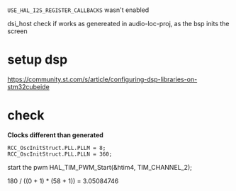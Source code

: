 #
`USE_HAL_I2S_REGISTER_CALLBACKS` wasn't enabled

dsi_host check if works as genereated in audio-loc-proj, as the bsp inits the screen

# setup dsp
https://community.st.com/s/article/configuring-dsp-libraries-on-stm32cubeide

# check 

**Clocks different than generated**
```
RCC_OscInitStruct.PLL.PLLM = 8;
RCC_OscInitStruct.PLL.PLLN = 360;
```

start the pwm
HAL_TIM_PWM_Start(&htim4, TIM_CHANNEL_2);


180 / ((0 + 1) * (58 + 1)) = 3.05084746